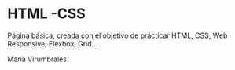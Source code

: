 # HTML -CSS

Página básica, creada con el objetivo de prácticar HTML, CSS, Web Responsive, Flexbox, Grid...

María Virumbrales
